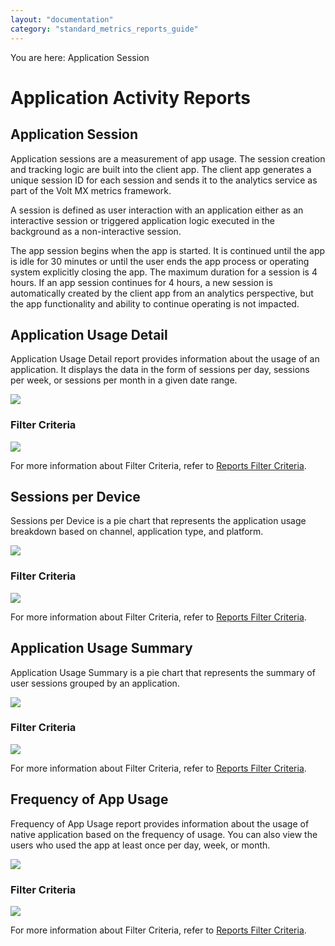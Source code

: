 ```yaml
---
layout: "documentation"
category: "standard_metrics_reports_guide"
---
```

                            

You are here: Application Session

Application Activity Reports
============================

Application Session
-------------------

Application sessions are a measurement of app usage. The session creation and tracking logic are built into the client app. The client app generates a unique session ID for each session and sends it to the analytics service as part of the Volt MX metrics framework.

A session is defined as user interaction with an application either as an interactive session or triggered application logic executed in the background as a non-interactive session.

The app session begins when the app is started. It is continued until the app is idle for 30 minutes or until the user ends the app process or operating system explicitly closing the app. The maximum duration for a session is 4 hours. If an app session continues for 4 hours, a new session is automatically created by the client app from an analytics perspective, but the app functionality and ability to continue operating is not impacted.

Application Usage Detail
------------------------

Application Usage Detail report provides information about the usage of an application. It displays the data in the form of sessions per day, sessions per week, or sessions per month in a given date range.

![](../Resources/Images/Standard_Reports/Application_Usage_Detail_663x339.png)

### Filter Criteria

![](../Resources/Images/Filter_Criteria/AppUsage_FilterCriteria.PNG)

For more information about Filter Criteria, refer to [Reports Filter Criteria](Reports_Filter_Criteria.html).

Sessions per Device
-------------------

Sessions per Device is a pie chart that represents the application usage breakdown based on channel, application type, and platform.

![](../Resources/Images/Standard_Reports/Sessions_per_Device_641x517.png)

### Filter Criteria

![](../Resources/Images/Filter_Criteria/SessionsPerDevice_FilterCriteria.PNG)

For more information about Filter Criteria, refer to [Reports Filter Criteria](Reports_Filter_Criteria.html).

Application Usage Summary
-------------------------

Application Usage Summary is a pie chart that represents the summary of user sessions grouped by an application.

![](../Resources/Images/Standard_Reports/Application_Usage_Summary.png)

### Filter Criteria

![](../Resources/Images/Filter_Criteria/AppUsageSummary_FilterCriteria.PNG)

For more information about Filter Criteria, refer to [Reports Filter Criteria](Reports_Filter_Criteria.html).

Frequency of App Usage
----------------------

Frequency of App Usage report provides information about the usage of native application based on the frequency of usage. You can also view the users who used the app at least once per day, week, or month.

![](../Resources/Images/Standard_Reports/Freq_of_App_Usage_641x325.png)

### Filter Criteria

![](../Resources/Images/Filter_Criteria/FreqAppUsage_FilterCriteria.PNG)

For more information about Filter Criteria, refer to [Reports Filter Criteria](Reports_Filter_Criteria.html).

